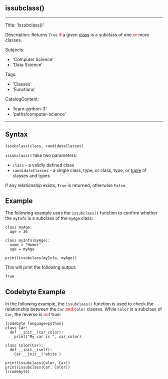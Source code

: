 ## **issubclass()**
---
Title: 'issubclass()'

Description: Returns `True` <span style="color:red">if</span> a given [class](https://www.codecademy.com/resources/docs/python/classes) is a subclass of one <span style="color:red">or</span> more classes.

Subjects:
  - 'Computer Science'
  - 'Data Science'

Tags:
  - 'Classes'
  - 'Functions'

CatalogContent:
  - 'learn-python-3'
  - 'paths/computer-science'
---

## Syntax

```pseudo
issubclass(class, candidateClasses)
```

`issubclass()` take two parameters:
- `class` - a validly defined class
- `candidateClasses` - a single class, type, or class, type, or [tuple](https://www.codecademy.com/resources/docs/python/tuples) of classes and types

if any relationship exists, `True` is returned, otherwise `False`.

## Example

The following example uses the `issubclass()` function to confirm whether the `myInfo` is a subclass of the `myAge` class:

```pseudo
class myAge:
  age = 36

class myInfo(myAge):
  name = "Homer"
  age = myAge

print(issubclass(myInfo, myAge))
```

This will print the following output:
```shell
True
```

## Codebyte Example

In the following example, the `issubclass()` function is used to check the relationship between the `Car` <span style="color:red">and</span> `Color` classes. While `Color` is a subclass of `Car`, the reverse is <span style="color:red">not</span> true:

```
[codebyte language=python]
class Car:
  def __init__(car_color):
    print("My car is ", car_color)

class Color(Car):
  def __init__(self):
    Car.__init__('white')

print(issubclass(Color, Car))
print(issubclass(Car, Color))
[/codebyte]
```




